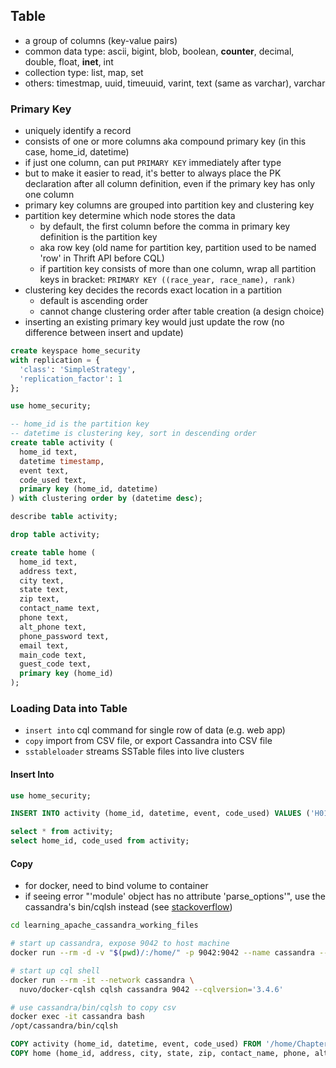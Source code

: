 ## Table

- a group of columns (key-value pairs)
- common data type: ascii, bigint, blob, boolean, **counter**, decimal, double, float, **inet**, int
- collection type: list, map, set
- others: timestmap, uuid, timeuuid, varint, text (same as varchar), varchar

### Primary Key

- uniquely identify a record
- consists of one or more columns aka compound primary key (in this case, home_id, datetime)
- if just one column, can put `PRIMARY KEY` immediately after type
- but to make it easier to read, it's better to always place the PK declaration after all column definition, even if the primary key has only one column
- primary key columns are grouped into partition key and clustering key
- partition key determine which node stores the data
  - by default, the first column before the comma in primary key definition is the partition key
  - aka row key (old name for partition key, partition used to be named 'row' in Thrift API before CQL)
  - if partition key consists of more than one column, wrap all partition keys in bracket: `PRIMARY KEY ((race_year, race_name), rank) `
- clustering key decides the records exact location in a partition
  - default is ascending order
  - cannot change clustering order after table creation (a design choice)
- inserting an existing primary key would just update the row (no difference between insert and update)

```sql
create keyspace home_security
with replication = {
  'class': 'SimpleStrategy',
  'replication_factor': 1
};

use home_security;

-- home_id is the partition key
-- datetime is clustering key, sort in descending order
create table activity (
  home_id text,
  datetime timestamp,
  event text,
  code_used text,
  primary key (home_id, datetime)
) with clustering order by (datetime desc);

describe table activity;

drop table activity;

create table home (
  home_id text,
  address text,
  city text,
  state text,
  zip text,
  contact_name text,
  phone text,
  alt_phone text,
  phone_password text,
  email text,
  main_code text,
  guest_code text,
  primary key (home_id)
);
```

### Loading Data into Table

- `insert into` cql command for single row of data (e.g. web app)
- `copy` import from CSV file, or export Cassandra into CSV file
- `sstableloader` streams SSTable files into live clusters

#### Insert Into

```sql
use home_security;

INSERT INTO activity (home_id, datetime, event, code_used) VALUES ('H01474777', '2014-05-21 07:32:16', 'alarm set', '5599');

select * from activity;
select home_id, code_used from activity;
```

#### Copy

- for docker, need to bind volume to container
- if seeing error "'module' object has no attribute 'parse_options'", use the cassandra's bin/cqlsh instead (see [stackoverflow](https://stackoverflow.com/questions/40289324/cqlsh-client-module-object-has-no-attribute-parse-options))

```bash
cd learning_apache_cassandra_working_files

# start up cassandra, expose 9042 to host machine
docker run --rm -d -v "$(pwd)/:/home/" -p 9042:9042 --name cassandra --hostname cassandra --network cassandra cassandra

# start up cql shell
docker run --rm -it --network cassandra \
  nuvo/docker-cqlsh cqlsh cassandra 9042 --cqlversion='3.4.6'

# use cassandra/bin/cqlsh to copy csv
docker exec -it cassandra bash
/opt/cassandra/bin/cqlsh
```

```sql
COPY activity (home_id, datetime, event, code_used) FROM '/home/Chapter 7/events.csv' WITH header = true AND delimiter = '|';
COPY home (home_id, address, city, state, zip, contact_name, phone, alt_phone, phone_password, email, main_code, guest_code) FROM '/home/Chapter 7/homes.csv' WITH header = true AND delimiter = '|';
```
